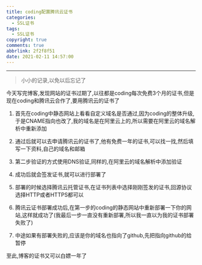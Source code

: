 ```yaml
---
title: coding配置腾讯云证书
categories:
  - SSL证书
tags:
  - SSL证书
copyright: true
comments: true
abbrlink: 2f2f8f51
date: 2021-02-11 14:57:00
---
```


<hr style='filter:progid:DXImageTransform.Microsoft.Glow(color=#FF0000,strength=10)' color='#FF0000' size='1' />

> 小小的记录,以免以后忘记了

<!--more-->

今天写完博客,发现网站的证书过期了,以往都是coding每次免费3个月的证书,但是现在coding和腾讯云合作了,要用腾讯云的证书了

1. 首先在coding中静态网站上看看自定义域名是否通过,因为coding的整体升级,于是CNAME指向也改了,我的域名是在阿里云上的,所以需要在阿里云的域名解析中重新添加

2. 通过后就可以去申请腾讯云的证书了,他有免费一年的证书,可以找一找,然后填写一下资料,自己的域名和邮箱

3. 第二步验证的方式使用DNS验证,同样的,在阿里云的域名解析中添加验证

4. 成功后就会签发证书,就可以进行部署了

5. 部署的时候选择腾讯云托管证书,在证书列表中选择刚刚签发的证书,回源协议选择HTTP或者HTTPS都可以

6. 腾讯云证书部署成功后,在第一步的coding的静态网站中重新部署一下你的网站,这样就成功了(我最后一步一直没有重新部署,所以我一直以为我的证书部署失败了)

7. 中途如果有部署失败的,应该是你的域名也指向了github,先把指向github的给暂停

至此,博客的证书又可以白嫖一年了